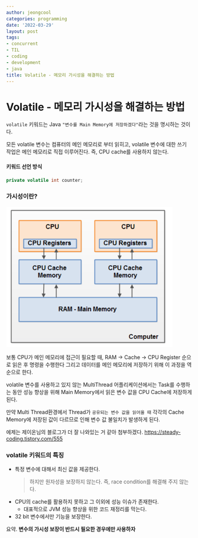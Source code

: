 ```yaml
---
author: jeongcool
categories: programming
date: '2022-03-29'
layout: post
tags:
- concurrent
- TIL
- coding
- development
- java
title: Volatile - 메모리 가시성을 해결하는 방법
---
```


# Volatile - 메모리 가시성을 해결하는 방법
`volatile` 키워드는 Java `"변수를 Main Memory에 저장하겠다"`라는 것을 명시하는 것이다.

모든 volatile 변수는 컴퓨터의 메인 메모리로 부터 읽히고, volatile 변수에 대한 쓰기 작업은 메인 메모리로 직접 이루어진다. 즉, CPU cache를 사용하지 않는다.

#### 키워드 선언 방식
```java
private volatile int counter;
```

### 가시성이란?
<img width="450" src="/assets/images/posts/programming/hardware-archiecture.png">

보통 CPU가 메인 메모리에 접근이 필요할 때, RAM &rarr; Cache &rarr; CPU Register 순으로 읽은 후 명령을 수행한다 그리고 데이터를 메인 메모리에 저장하기 위해 이 과정을 역순으로 한다.

volatile 변수를 사용하고 있지 않는 MultiThread 어플리케이션에서는 Task를 수행하는 동안 성능 향상을 위해 Main Memory에서 읽은 변수 값을 CPU Cache에 저장하게 된다.

만약 Multi Thread환경에서 Thread가 `공유되는 변수 값을 읽어올 때` 각각의 Cache Memory에 저장된 값이 다르므로 인해 변수 값 불일치가 발생하게 된다.

에제는 제이온님의 블로그가 더 잘 나와있는 거 같아 첨부하겠다. https://steady-coding.tistory.com/555

### volatile 키워드의 특징
- 특정 변수에 대해서 최신 값을 제공한다.
  > 하지만 원자성을 보장하지 않는다. 즉, race condition를 해결해 주지 않는다.
- CPU의 cache를 활용하지 못하고 그 이외에 성능 이슈가 존재한다.
  - 대표적으로 JVM 성능 향상을 위한 코드 재정리를 막는다.
- 32 bit 변수에서만 기능을 보장한다.

요약. **변수의 가시성 보장이 반드시 필요한 경우에만 사용하자**